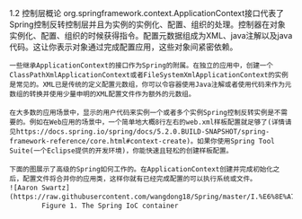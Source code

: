 1.2 控制层概论
	org.springframework.context.ApplicationContext接口代表了Spring控制反转控制层并且为实例的实例化、配置、组织的处理。控制器在对象实例化、配置、组织的时候获得指令。配置元数据组成为XML、java注解以及java代码。这让你表示对象通过完成配置应用，这些对象间紧密依赖。
	
	一些继承ApplicationContext的接口作为Spring的附属。在独立的应用中，创建一个 ClassPathXmlApplicationContext或者FileSystemXmlApplicationContext的实例是常见的。XML已是传统的定义配置元数组，你可以令容器使用Java注解或者使用代码来作为元数组的转换并使用少量申明的XML配置文件作为额外的元数组。

	在大多数的应用场景中，显示的用户代码来实例一个或者多个实例Spring控制反转实例是不需要的。例如在Web应用的场景中，一个简单地大概8行左右的web.xml样板配置就足够了(详情请见https://docs.spring.io/spring/docs/5.2.0.BUILD-SNAPSHOT/spring-framework-reference/core.html#context-create)。如果你使用Spring Tool Suite(一个Eclipse提供的开发环境)，你能快速且轻松的创建样板配置。

	下面的图展示了高级的Spring如何工作的。在ApplicationContext创建并完成初始化之后，配置文件将合并你的应用类，这样你就有已经完成配置的可以执行系统或文件。
	![Aaron Swartz](https://raw.githubusercontent.com/wangdong18/Spring/master/I.%E6%8E%A7%E5%88%B6%E5%8F%8D%E8%BD%AC/Figure%201.%20The%20Spring%20IoC%20container.png)
			Figure 1. The Spring IoC container

